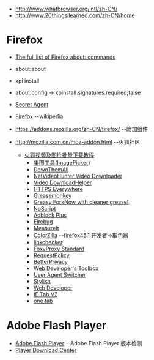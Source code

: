 * http://www.whatbrowser.org/intl/zh-CN/
* http://www.20thingsilearned.com/zh-CN/home

# Firefox
* [The full list of Firefox about: commands](http://winaero.com/blog/the-full-list-of-firefox-about-commands/)
 * about:about
* xpi install
 * about:config -> xpinstall.signatures.required;false
 * [Secret Agent](https://www.dephormation.org.uk/?page=81)
 
* [Firefox](https://zh.wikipedia.org/wiki/Mozilla_Firefox%E6%AD%B7%E5%8F%B2) --wikipedia
* https://addons.mozilla.org/zh-CN/firefox/ --附加组件
* http://mozilla.com.cn/moz-addon.html      --火狐社区
  * [火狐视频及图片批量下载教程](http://mozilla.com.cn/thread-320496-1-1.html)
    * [集图工具(ImagePicker)](http://mozilla.com.cn/thread-230287-1-1.html)
    * [DownThemAll](http://mozilla.com.cn/thread-30310-1-1.html)
    * [NetVideoHunter Video Downloader](http://mozilla.com.cn/thread-30309-1-1.html)
    * [Video DownloadHelper](https://addons.mozilla.org/zh-CN/firefox/addon/video-downloadhelper/?src=hp-dl-mostpopular)
    * [HTTPS Everywhere](https://addons.mozilla.org/zh-CN/firefox/addon/https-everywhere/?src=hp-dl-featured)
    * [Greasemonkey](https://addons.mozilla.org/zh-CN/firefox/addon/greasemonkey/?src=hp-dl-featured)
     * [Greasy ForkNow with cleaner grease!](https://greasyfork.org)
    * [NoScript](https://addons.mozilla.org/zh-CN/firefox/addon/noscript/?src=hp-dl-mostpopular)
    * [Adblock Plus](https://addons.mozilla.org/zh-CN/firefox/addon/adblock-plus/?src=hp-dl-mostpopular)
    * [Firebug](https://addons.mozilla.org/zh-CN/firefox/addon/firebug/?src=hp-dl-mostpopular)
    * [MeasureIt](https://addons.mozilla.org/zh-CN/firefox/addon/measureit/?src=search)
    * [ColorZilla](https://addons.mozilla.org/zh-CN/firefox/addon/colorzilla/?src=search)  --firefox45.1 开发者->取色器
    * [linkchecker](https://addons.mozilla.org/zh-CN/firefox/addon/linkchecker/developers)
    * [FoxyProxy Standard](https://addons.mozilla.org/en-US/firefox/addon/foxyproxy-standard/)
    * [RequestPolicy](https://addons.mozilla.org/en-US/firefox/addon/requestpolicy/)
    * [BetterPrivacy](https://addons.mozilla.org/en-US/firefox/addon/betterprivacy/)
    * [Web Developer's Toolbox](https://addons.mozilla.org/zh-CN/firefox/collections/mozilla/webdeveloper/)
     *  [User Agent Switcher](https://addons.mozilla.org/zh-CN/firefox/addon/user-agent-switcher/?src=collection&collection_id=da0ecd99-2289-7ab0-7d57-e7c489c845c3)
     *  [Stylish](https://addons.mozilla.org/zh-CN/firefox/addon/stylish/?src=collection&collection_id=da0ecd99-2289-7ab0-7d57-e7c489c845c3)
     *  [Web Developer](https://addons.mozilla.org/zh-CN/firefox/addon/web-developer/?src=collection&collection_id=da0ecd99-2289-7ab0-7d57-e7c489c845c3)
     *  [IE Tab V2 ](https://addons.mozilla.org/zh-CN/firefox/addon/ie-tab-2-ff-36/?src=userprofile)
     *  [one tab](https://addons.mozilla.org/zh-CN/firefox/addon/onetab/?src=search)

# Adobe Flash Player
* [Adobe Flash Player](http://www.adobe.com/software/flash/about/)  --Adobe Flash Player 版本检测 
* [Player Download Center ](http://www.adobe.com/go/getflash)
